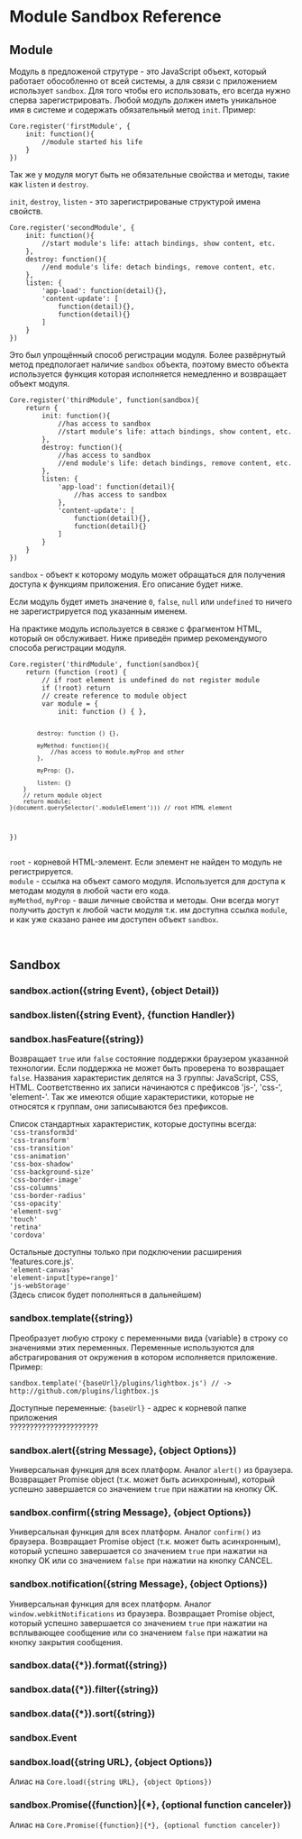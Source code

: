 ﻿<h1 id="sandbox">Module Sandbox Reference</h1>

<h2>Module</h2>
<p>
Модуль в предложеной струтуре - это JavaScript объект, который работает обособленно от всей системы, а для связи с приложением использует <code>sandbox</code>. Для того чтобы его использовать, его всегда нужно сперва зарегистрировать. Любой модуль должен иметь уникальное имя в системе и содержать обязательный метод <code>init</code>. Пример:
</p>
<pre><code>Core.register('firstModule', {
	init: function(){
		//module started his life
	}
})</code></pre>
<p>Так же у модуля могут быть не обязательные свойства и методы, такие как <code>listen</code> и <code>destroy</code>.</p>
<p><code>init</code>, <code>destroy</code>, <code>listen</code> - это зарегистрированые структурой имена свойств.</p>
<pre><code>Core.register('secondModule', {
	init: function(){
		//start module's life: attach bindings, show content, etc.
	},
	destroy: function(){
		//end module's life: detach bindings, remove content, etc.
	},
	listen: {
		'app-load': function(detail){},
		'content-update': [
			function(detail){},
			function(detail){}
		]
	}
})</code></pre>
<p>
Это был упрощённый способ регистрации модуля. Более развёрнутый метод предпологает наличие <code>sandbox</code> объекта, поэтому вместо объекта используется функция которая исполняется немедленно и возвращает объект модуля.
</p>
<pre><code>Core.register('thirdModule', function(sandbox){
	return {
		init: function(){
			//has access to sandbox
			//start module's life: attach bindings, show content, etc.
		},
		destroy: function(){
			//has access to sandbox
			//end module's life: detach bindings, remove content, etc.
		},
		listen: {
			'app-load': function(detail){
				//has access to sandbox
			},
			'content-update': [
				function(detail){},
				function(detail){}
			]
		}
	}
})</code></pre>
<p>
<code>sandbox</code> - объект к которому модуль может обращаться для получения доступа к функциям приложения. Его описание будет ниже.
</p>

<p>
Если модуль будет иметь значение <code>0</code>, <code>false</code>, <code>null</code> или <code>undefined</code> то ничего не зарегистрируется под указанным именем.
</p>

<p>
На практике модуль используется в связке с фрагментом HTML, который он обслуживает. Ниже приведён пример рекомендумого способа регистрации модуля.
</p>
<pre><code>Core.register('thirdModule', function(sandbox){
	return (function (root) {
		// if root element is undefined do not register module
		if (!root) return
		// create reference to module object
		var module = {
			init: function () {	},

			destroy: function () {},

			myMethod: function(){ 
				//has access to module.myProp and other
			},

			myProp: {},

			listen: {}
		}
		// return module object
		return module;
	}(document.querySelector('.moduleElement'))) // root HTML element
})</code></pre>
<p>
<code>root</code> - корневой HTML-элемент. Если элемент не найден то модуль не регистрируется.<br>
<code>module</code> - cсылка на объект самого модуля. Используется для доступа к методам модуля в любой части его кода.<br>
<code>myMethod</code>, <code>myProp</code> - ваши личные свойства и методы. Они всегда могут получить доступ к любой части модуля т.к. им доступна ссылка <code>module</code>, и как уже сказано ранее им доступен объект <code>sandbox</code>.
</p>

<br>
<h2 id="sandbox">Sandbox</h2>

<h3>sandbox.action({string Event}, {object Detail})</h3>

<h3>sandbox.listen({string Event}, {function Handler})</h3>


<h3>sandbox.hasFeature({string})</h3>
<p>Возвращает <code>true</code> или <code>false</code> состояние поддержки браузером указанной технологии. Если поддержка не может быть проверена то возвращает <code>false</code>. Названия характеристик делятся на 3 группы: JavaScript, CSS, HTML. Соответственно их записи начинаются с префиксов 'js-', 'css-', 'element-'. Так же имеются общие характеристики, которые не относятся к группам, они записываются без префиксов.</p>
<p>
Список стандартных характеристик, которые доступны всегда:<br>
<code>'css-transform3d'</code><br>
<code>'css-transform'</code><br>
<code>'css-transition'</code><br>
<code>'css-animation'</code><br>
<code>'css-box-shadow'</code><br>
<code>'css-background-size'</code><br>
<code>'css-border-image'</code><br>
<code>'css-columns'</code><br>
<code>'css-border-radius'</code><br>
<code>'css-opacity'</code><br>
<code>'element-svg'</code><br>
<code>'touch'</code><br>
<code>'retina'</code><br>
<code>'cordova'</code><br>
</p>
<p>
Остальные доступны только при подключении расширения 'features.core.js'.<br>
<code>'element-canvas'</code><br>
<code>'element-input[type=range]'</code><br>
<code>'js-webStorage'</code><br>
(Здесь список будет пополняться в дальнейшем)
</p>

<h3>sandbox.template({string})</h3>
<p>Преобразует любую строку с переменными вида {variable} в строку со значениями этих переменных. Переменные используются для абстрагирования от окружения в котором исполняется приложение. Пример:</p>
<code>sandbox.template('{baseUrl}/plugins/lightbox.js') // -> http://github.com/plugins/lightbox.js</code>
<p>
Доступные переменные:
<code>{baseUrl}</code> - адрес к корневой папке приложения<br>
??????????????????????
</p>


<h3>sandbox.alert({string Message}, {object Options})</h3>
<p>Универсальная функция для всех платформ. Аналог <code>alert()</code> из браузера. Возвращает Promise object (т.к. может быть асинхронным), который успешно завершается со значением <code>true</code> при нажатии на кнопку OK.</p>

<h3>sandbox.confirm({string Message}, {object Options})</h3>
<p>Универсальная функция для всех платформ. Аналог <code>confirm()</code> из браузера. Возвращает Promise object (т.к. может быть асинхронным), который успешно завершается со значением <code>true</code> при нажатии на кнопку OK или со значением <code>false</code> при нажатии на кнопку CANCEL.</p>

<h3>sandbox.notification({string Message}, {object Options})</h3>
<p>Универсальная функция для всех платформ. Аналог <code>window.webkitNotifications</code> из браузера. Возвращает Promise object, который успешно завершается со значением <code>true</code> при нажатии на всплывающее сообщение или со значением <code>false</code> при нажатии на кнопку закрытия сообщения.</p>


<h3>sandbox.data({*}).format({string})</h3>

<h3>sandbox.data({*}).filter({string})</h3>

<h3>sandbox.data({*}).sort({string})</h3>

<h3>sandbox.Event</h3>

<h3>sandbox.load({string URL}, {object Options})</h3>
<p>Алиас на <code>Core.load({string URL}, {object Options})</code></p>

<h3>sandbox.Promise({function}|{*}, {optional function canceler})</h3>
<p>Алиас на <code>Core.Promise({function}|{*}, {optional function canceler})</code></p>





  
